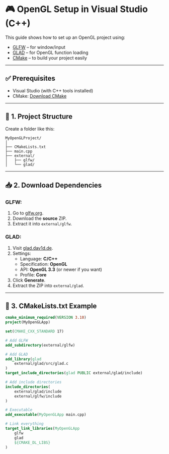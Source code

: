 # 🎮 OpenGL Setup in Visual Studio (C++)

This guide shows how to set up an OpenGL project using:
- [GLFW](https://www.glfw.org/) – for window/input
- [GLAD](https://glad.dav1d.de/) – for OpenGL function loading
- [CMake](https://cmake.org/download/) – to build your project easily

---

## ✅ Prerequisites

- Visual Studio (with C++ tools installed)
- CMake: [Download CMake](https://cmake.org/download/)

---

## 📁 1. Project Structure

Create a folder like this:
```
MyOpenGLProject/
│
├── CMakeLists.txt
├── main.cpp
├── external/
│   ├── glfw/
│   └── glad/
```

---

## 📥 2. Download Dependencies

### GLFW:
1. Go to [glfw.org](https://www.glfw.org/download.html).
2. Download the **source** ZIP.
3. Extract it into `external/glfw`.

### GLAD:
1. Visit [glad.dav1d.de](https://glad.dav1d.de/).
2. Settings:
   - Language: **C/C++**
   - Specification: **OpenGL**
   - API: **OpenGL 3.3** (or newer if you want)
   - Profile: **Core**
3. Click **Generate**.
4. Extract the ZIP into `external/glad`.

---

## 🧱 3. CMakeLists.txt Example

```cmake
cmake_minimum_required(VERSION 3.10)
project(MyOpenGLApp)

set(CMAKE_CXX_STANDARD 17)

# Add GLFW
add_subdirectory(external/glfw)

# Add GLAD
add_library(glad 
    external/glad/src/glad.c
)
target_include_directories(glad PUBLIC external/glad/include)

# Add include directories
include_directories(
    external/glad/include
    external/glfw/include
)

# Executable
add_executable(MyOpenGLApp main.cpp)

# Link everything
target_link_libraries(MyOpenGLApp
    glfw
    glad
    ${CMAKE_DL_LIBS}
)
